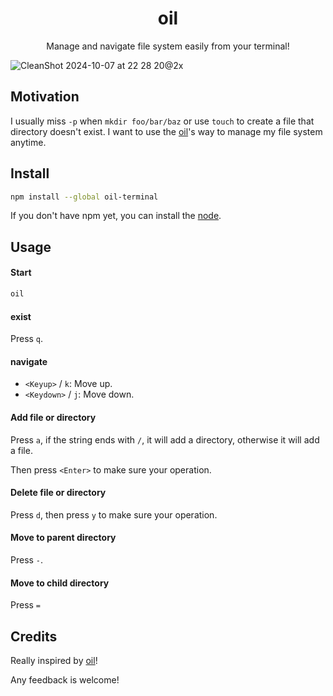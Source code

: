 <h1 align="center">oil</h1>

<p align="center">Manage and navigate file system easily from your terminal!</p>

![CleanShot 2024-10-07 at 22 28 20@2x](https://github.com/user-attachments/assets/4f77fca7-27b3-4a2a-8498-cc34be526ac8)

## Motivation

I usually miss `-p` when `mkdir foo/bar/baz` or use `touch` to create a file that directory doesn't exist. I want
to use the [oil]'s way to manage my file system anytime.

## Install

```bash
npm install --global oil-terminal
```

If you don't have npm yet, you can install the [node](https://docs.npmjs.com/downloading-and-installing-node-js-and-npm).

## Usage

#### Start

```bash
oil
```

#### exist

Press `q`.

#### navigate

- `<Keyup>` / `k`: Move up.
- `<Keydown>` / `j`: Move down.

#### Add file or directory

Press `a`, if the string ends with `/`, it will add a directory, otherwise it will add a file.

Then press `<Enter>` to make sure your operation.

#### Delete file or directory

Press `d`, then press `y` to make sure your operation.

#### Move to parent directory

Press `-`.

#### Move to child directory

Press `=`

## Credits

Really inspired by [oil]!

Any feedback is welcome!

[oil]: https://github.com/stevearc/oil.nvim

